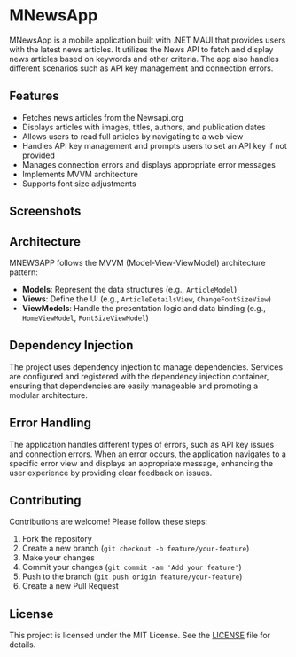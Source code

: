 # MNewsApp

MNewsApp is a mobile application built with .NET MAUI that provides users with the latest news articles. It utilizes the News API to fetch and display news articles based on keywords and other criteria. The app also handles different scenarios such as API key management and connection errors.

## Features

- Fetches news articles from the Newsapi.org
- Displays articles with images, titles, authors, and publication dates
- Allows users to read full articles by navigating to a web view
- Handles API key management and prompts users to set an API key if not provided
- Manages connection errors and displays appropriate error messages
- Implements MVVM architecture
- Supports font size adjustments

## Screenshots



## Architecture

MNEWSAPP follows the MVVM (Model-View-ViewModel) architecture pattern:
- **Models**: Represent the data structures (e.g., `ArticleModel`)
- **Views**: Define the UI (e.g., `ArticleDetailsView`, `ChangeFontSizeView`)
- **ViewModels**: Handle the presentation logic and data binding (e.g., `HomeViewModel`, `FontSizeViewModel`)

## Dependency Injection

The project uses dependency injection to manage dependencies. Services are configured and registered with the dependency injection container, ensuring that dependencies are easily manageable and promoting a modular architecture.

## Error Handling

The application handles different types of errors, such as API key issues and connection errors. When an error occurs, the application navigates to a specific error view and displays an appropriate message, enhancing the user experience by providing clear feedback on issues.

## Contributing

Contributions are welcome! Please follow these steps:
1. Fork the repository
2. Create a new branch (`git checkout -b feature/your-feature`)
3. Make your changes
4. Commit your changes (`git commit -am 'Add your feature'`)
5. Push to the branch (`git push origin feature/your-feature`)
6. Create a new Pull Request

## License

This project is licensed under the MIT License. See the [LICENSE](LICENSE) file for details.
